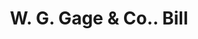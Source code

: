 ---
doi: 10.7916/D8FJ3TW9
date_other: '1890'
date_other_textual: 1890-1899
form: printed ephemera
genre:
- Invoices
name:
- W. G. Gage & Co.
object_in_context_url: https://biggert.cul.columbia.edu/items/view/ave_biggert_00920
subject_hierarchical_geographic:
- Fulton, New York, United States
subject_name:
- W. G. Gage & Co.
title: W. G. Gage & Co.. Bill
sort_title: W. G. Gage & Co.. Bill
call_number: ave_biggert_00920
coordinates:
- 43.316111111111105,-76.41833333333334
pid: ave_biggert_00920
identifiers: ave_biggert_00920
permalink: /biggert/ave_biggert_00920/
layout: iiif-image-page
---